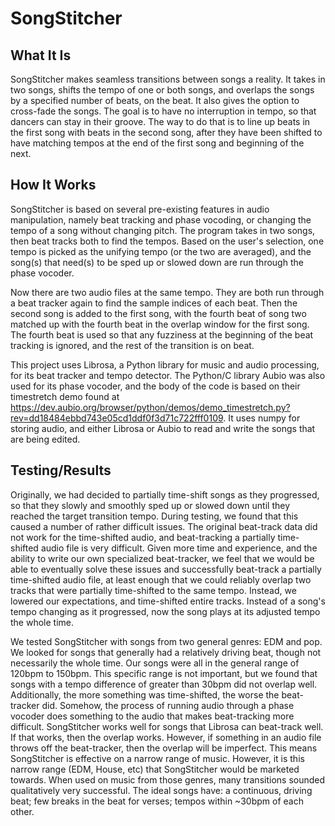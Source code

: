 # SongStitcher
## What It Is

SongStitcher makes seamless transitions between songs a reality. 
It takes in two songs, shifts the tempo of one or both songs, 
and overlaps the songs by a specified number of beats, on the beat. 
It also gives the option to cross-fade the songs. 
The goal is to have no interruption in tempo, so that dancers can stay in their groove. 
The way to do that is to line up beats in the first song with beats in the second song, 
after they have been shifted to have matching tempos at the end of the first song and beginning of the next.


## How It Works

SongStitcher is based on several pre-existing features in audio manipulation, 
namely beat tracking and phase vocoding, or changing the tempo of a song without changing pitch. 
The program takes in two songs, then beat tracks both to find the tempos. 
Based on the user's selection, one tempo is picked as the unifying tempo (or the two are averaged), 
and the song(s) that need(s) to be sped up or slowed down are run through the phase vocoder.

Now there are two audio files at the same tempo. 
They are both run through a beat tracker again to find the sample indices of each beat. 
Then the second song is added to the first song, 
with the fourth beat of song two matched up with the fourth beat in the overlap window for the first song. 
The fourth beat is used so that any fuzziness at the beginning of the beat tracking is ignored, 
and the rest of the transition is on beat.

This project uses Librosa, a Python library for music and audio processing, 
for its beat tracker and tempo detector. 
The Python/C library Aubio was also used for its phase vocoder, 
and the body of the code is based on their timestretch demo found at 
https://dev.aubio.org/browser/python/demos/demo_timestretch.py?rev=dd18484ebbd743e05cd1ddf0f3d71c722fff0109. 
It uses numpy for storing audio, and either Librosa or Aubio to read and write the songs that are being edited.


## Testing/Results

Originally, we had decided to partially time-shift songs as they progressed, 
so that they slowly and smoothly sped up or slowed down until they reached the target transition tempo. 
During testing, we found that this caused a number of rather difficult issues. 
The original beat-track data did not work for the time-shifted audio, 
and beat-tracking a partially time-shifted audio file is very difficult. 
Given more time and experience, and the ability to write our own specialized beat-tracker, 
we feel that we would be able to eventually solve these issues 
and successfully beat-track a partially time-shifted audio file, 
at least enough that we could reliably overlap two tracks that were partially time-shifted to the same tempo. 
Instead, we lowered our expectations, and time-shifted entire tracks. 
Instead of a song's tempo changing as it progressed, now the song plays at its adjusted tempo the whole time.

We tested SongStitcher with songs from two general genres: EDM and pop. 
We looked for songs that generally had a relatively driving beat, though not necessarily the whole time. 
Our songs were all in the general range of 120bpm to 150bpm. This specific range is not important, 
but we found that songs with a tempo difference of greater than 30bpm did not overlap well. 
Additionally, the more something was time-shifted, the worse the beat-tracker did. 
Somehow, the process of running audio through a phase vocoder does something to the audio 
that makes beat-tracking more difficult. SongStitcher works well for songs that Librosa can beat-track well. 
If that works, then the overlap works. However, if something in an audio file throws off the beat-tracker, 
then the overlap will be imperfect. This means SongStitcher is effective on a narrow range of music. 
However, it is this narrow range (EDM, House, etc) that SongStitcher would be marketed towards. 
When used on music from those genres, many transitions sounded qualitatively very successful. 
The ideal songs have: a continuous, driving beat; few breaks in the beat for verses; 
tempos within ~30bpm of each other.